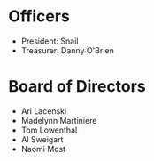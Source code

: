 Officers
========

* President: Snail
* Treasurer: Danny O'Brien


Board of Directors
==================

* Ari Lacenski
* Madelynn Martiniere
* Tom Lowenthal
* Al Sweigart
* Naomi Most

